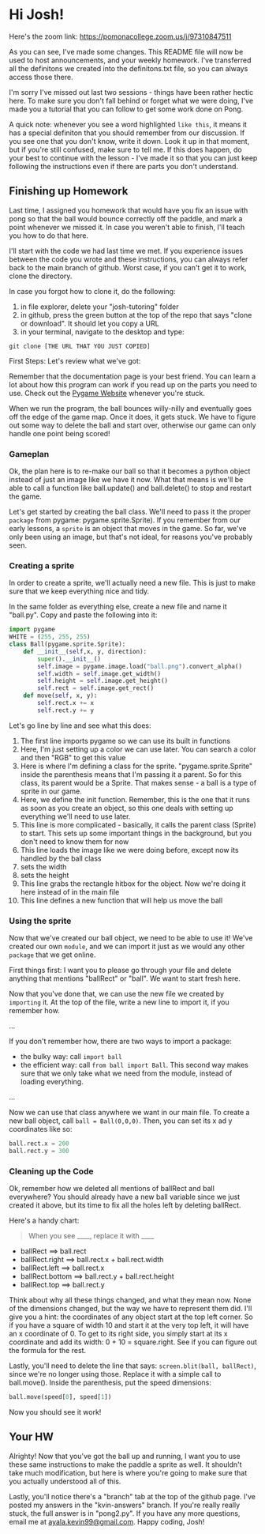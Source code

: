 # Hi Josh! #

Here's the zoom link: https://pomonacollege.zoom.us/j/97310847511

As you can see, I've made some changes. This README file will now be used to host announcements, and your weekly homework. I've transferred all the definitons we created into the definitons.txt file, so you can always access those there. 

I'm sorry I've missed out last two sessions - things have been rather hectic here. To make sure you don't fall behind or forget what we were doing, I've made you a tutorial that you can follow to get some work done on Pong. 

A quick note: whenever you see a word highlighted `like this`, it means it has a special definiton that you should remember from our discussion. If you see one that you don't know, write it down. Look it up in that moment, but if you're still confused, make sure to tell me. If this does happen, do your best to continue with the lesson - I've made it so that you can just keep following the instructions even if there are parts you don't understand. 


## Finishing up Homework ##
Last time, I assigned you homework that would have you fix an issue with pong so that the ball would bounce correctly off the paddle, and mark a point whenever we missed it. In case you weren't able to finish, I'll teach you how to do that here. 

I'll start with the code we had last time we met. If you experience issues between the code you wrote and these instructions, you can always refer back to the main branch of github. Worst case, if you can't get it to work, clone the directory. 

In case you forgot how to clone it, do the following:

1. in file explorer, delete your "josh-tutoring" folder
2. in github, press the green button at the top of the repo that says "clone or download". It should let you copy a URL
3. in your terminal, navigate to the desktop and type:
```
git clone [THE URL THAT YOU JUST COPIED]

```

First Steps: Let's review what we've got:

Remember that the documentation page is your best friend. You can learn a lot about how this program can work if you read up on the parts you need to use. Check out the [Pygame Website](https://www.pygame.org/docs/) whenever you're stuck.

When we run the program, the ball bounces willy-nilly and eventually goes off the edge of the game map. Once it does, it gets stuck. We have to figure out some way to delete the ball and start over, otherwise our game can only handle one point being scored!

### Gameplan ###

Ok, the plan here is to re-make our ball so that it becomes a python object instead of just an image like we have it now. What that means is we'll be able to call a function like ball.update() and ball.delete() to stop and restart the game. 

Let's get started by creating the ball class. We'll need to pass it the proper `package` from pygame: pygame.sprite.Sprite). If you remember from our early lessons, a `sprite` is an object that moves in the game. So far, we've only been using an image, but that's not ideal, for reasons you've probably seen. 

### Creating a sprite ###

In order to create a sprite, we'll actually need a new file. This is just to make sure that we keep everything nice and tidy. 

In the same folder as everything else, create a new file and name it "ball.py". Copy and paste the following into it:

```python
import pygame
WHITE = (255, 255, 255)
class Ball(pygame.sprite.Sprite):
    def __init__(self,x, y, direction):
        super().__init__()
        self.image = pygame.image.load("ball.png").convert_alpha()
        self.width = self.image.get_width()
        self.height = self.image.get_height()
        self.rect = self.image.get_rect()
    def move(self, x, y):
        self.rect.x += x
        self.rect.y += y

```

Let's go line by line and see what this does:

1. The first line imports pygame so we can use its built in functions
2. Here, I'm just setting up a color we can use later. You can search a color and then "RGB" to get this value
3. Here is where I'm defining a class for the sprite. "pygame.sprite.Sprite" inside the parenthesis means that I'm passing it a parent. So for this class, its parent would be a Sprite. That makes sense - a ball is a type of sprite in our game. 
4. Here, we define the init function. Remember, this is the one that it runs as soon as you create an object, so this one deals with setting up everything we'll need to use later.
5. This line is more complicated - basically, it calls the parent class (Sprite) to start. This sets up some important things in the background, but you don't need to know them for now
6. This line loads the image like we were doing before, except now its handled by the ball class
7. sets the width
8. sets the height
9. This line grabs the rectangle hitbox for the object. Now we're doing it here instead of in the main file
10. This line defines a new function that will help us move the ball

### Using the sprite ###

Now that we've created our ball object, we need to be able to use it! We've created our own `module`, and we can import it just as we would any other `package` that we get online. 

First things first: I want you to please go through your file and delete anything that mentions "ballRect" or "ball". We want to start fresh here. 

Now that you've done that, we can use the new file we created by `importing` it. At the top of the file, write a new line to import it, if you remember how.

...

If you don't remember how, there are two ways to import a package: 
 
- the bulky way: call `import ball`
- the efficient way: call `from ball import Ball`. This second way makes sure that we only take what we need from the module, instead of loading everything. 

...

Now we can use that class anywhere we want in our main file. To create a new ball object, call `ball = Ball(0,0,0)`. Then, you can set its x ad y coordinates like so:
```python
ball.rect.x = 200
ball.rect.y = 300
```

### Cleaning up the Code ###
Ok, remember how we deleted all mentions of ballRect and ball everywhere? You should already have a new ball variable since we just created it above, but its time to fix all the holes left by deleting ballRect. 

Here's a handy chart:

> When you see ____, replace it with ____
- ballRect ==> ball.rect
- ballRect.right ==> ball.rect.x + ball.rect.width
- ballRect.left ==> ball.rect.x
- ballRect.bottom ==> ball.rect.y + ball.rect.height
- ballRect.top ==> ball.rect.y

Think about why all these things changed, and what they mean now. None of the dimensions changed, but the way we have to represent them did. I'll give you a hint: the coordinates of any object start at the top left corner. So if you have a square of width 10 and start it at the very top left, it will have an x coordinate of 0. To get to its right side, you simply start at its x coordinate and add its width: 0 + 10 = square.right. See if you can figure out the formula for the rest. 

Lastly, you'll need to delete the line that says: `screen.blit(ball, ballRect)`, since we're no longer using those. Replace it with a simple call to ball.move(). Inside the parenthesis, put the speed dimensions:
```python
ball.move(speed[0], speed[1])
```

Now you should see it work!

## Your HW ##

Alrighty! Now that you've got the ball up and running, I want you to use these same instructions to make the paddle a sprite as well. It shouldn't take much modification, but here is where you're going to make sure that you actually understood all of this. 

Lastly, you'll notice there's a "branch" tab at the top of the github page. I've posted my answers in the "kvin-answers" branch. If you're really really stuck, the full answer is in "pong2.py". If you have any more questions, email me at ayala.kevin99@gmail.com. Happy coding, Josh!


